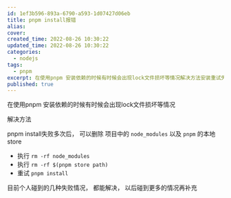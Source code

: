 ```yaml
---
id: 1ef3b596-893a-6790-a593-1d07427d06eb
title: pnpm install报错
alias:
cover:
created_time: 2022-08-26 10:30:22
updated_time: 2022-08-26 10:30:22
categories:
  - nodejs
tags:
  - pnpm
excerpt: 在使用pnpm 安装依赖的时候有时候会出现lock文件损坏等情况解决方法安装重试失败， 可以先删除 pnpm本地store- 执行-  执行 rm -rf $(pnpm store path)-  重新安装目前个人碰到的几种失败情况， 都能解决， 以后碰到更多的情况再补充
published: true
---
```


在使用pnpm 安装依赖的时候有时候会出现lock文件损坏等情况

解决方法

pnpm install失败多次后， 可以删除 项目中的 `node_modules` 以及 `pnpm` 的本地store

- 执行 `rm -rf node_modules`
- 执行 `rm -rf $(pnpm store path)`
- 重试 `pnpm install`

目前个人碰到的几种失败情况， 都能解决， 以后碰到更多的情况再补充

<!-- more -->
